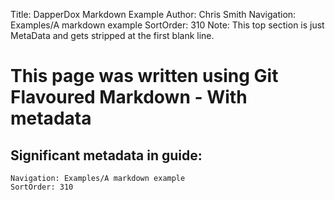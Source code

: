 Title: DapperDox Markdown Example
Author: Chris Smith
Navigation: Examples/A markdown example
SortOrder: 310
Note: This top section is just MetaData and gets stripped at the first blank line.

# This page was written using Git Flavoured Markdown - With metadata

## Significant metadata in guide:
```HTTP
Navigation: Examples/A markdown example
SortOrder: 310
```

